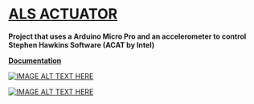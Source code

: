 # [ALS ACTUATOR](https://github.com/quilombodigital/arduela/tree/main/als_actuator)
**Project that uses a Arduino Micro Pro and an accelerometer to control Stephen Hawkins Software (ACAT by Intel)**

**[Documentation](https://www.quilombodigital.org/wordpress/?p=20&lang=en)**

[![IMAGE ALT TEXT HERE](http://img.youtube.com/vi/28gcnCMDawY/0.jpg)](http://www.youtube.com/watch?v=28gcnCMDawY)

[![IMAGE ALT TEXT HERE](http://img.youtube.com/vi/qM-6vG1uTIY/0.jpg)](http://www.youtube.com/watch?v=qM-6vG1uTIY)

